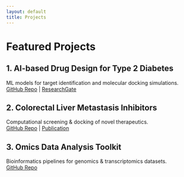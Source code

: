 ```yaml
---
layout: default
title: Projects
---
```

# Featured Projects

## 1. AI-based Drug Design for Type 2 Diabetes  
ML models for target identification and molecular docking simulations.  
[GitHub Repo](https://github.com/hossein-noorollahi/Diabetes) | [ResearchGate](#)

## 2. Colorectal Liver Metastasis Inhibitors  
Computational screening & docking of novel therapeutics.  
[GitHub Repo](#) | [Publication](#)

## 3. Omics Data Analysis Toolkit  
Bioinformatics pipelines for genomics & transcriptomics datasets.  
[GitHub Repo](#)
